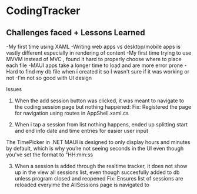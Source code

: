 # CodingTracker


## Challenges faced + Lessons Learned

-My first time using XAML
-Writing web apps vs desktop/mobile apps is vastly different especially in rendering of content
-My first time trying to use MVVM instead of MVC , found it hard to properly choose where to place each file
-MAUI apps take a longer time to load and are more error prone
-Hard to find my db file when i created it so I wasn't sure if it was working or not
-I'm not so good with UI design


Issues
1. When the add session button was clicked, it was meant to navigate to the coding session page but nothing happened:
Fix: Registered the page for navigation using routes in AppShell.xaml.cs

2. When i tap a session from list nothing happens, ended up splitting start and end info date and time entries for easier user input

The TimePicker in .NET MAUI is designed to only display hours and minutes by default, which is why you’re not seeing seconds in the UI even though you've set the format to "HH:mm:ss

3. When a session is added through the realtime tracker, it does not show up in the view all sessions list, even though succesfully added to db unless program closed and reopened
Fix: Ensures list of sessions are reloaded everyime the AllSessions page is navigated to